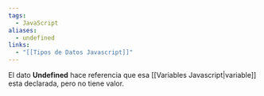 ```yaml
---
tags:
  - JavaScript
aliases:
  - undefined
links:
  - "[[Tipos de Datos Javascript]]"
---
```

El dato **Undefined** hace referencia que esa [[Variables Javascript|variable]] esta declarada, pero no tiene valor.
